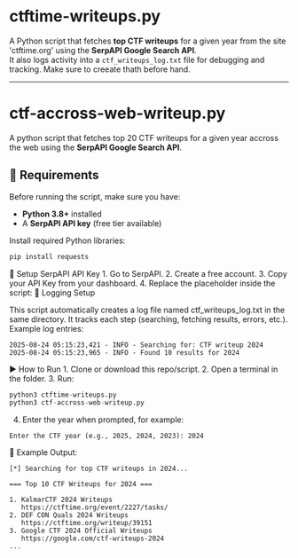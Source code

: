 # ctftime-writeups.py

A Python script that fetches **top CTF writeups** for a given year from the site 'ctftime.org' using the **SerpAPI Google Search API**.  
It also logs activity into a `ctf_writeups_log.txt` file for debugging and tracking. Make sure to creeate thath before hand.

---
# ctf-accross-web-writeup.py
A python script that fetches top 20 CTF writeups for a given year accross the web using the **SerpAPI Google Search API**.  


## 🔧 Requirements

Before running the script, make sure you have:

- **Python 3.8+** installed
- A **SerpAPI API key** (free tier available)

Install required Python libraries:

```bash
pip install requests
```
🔑 Setup SerpAPI API Key
	1.	Go to SerpAPI.
	2.	Create a free account.
	3.	Copy your API Key from your dashboard.
	4.	Replace the placeholder inside the script:
 📂 Logging Setup

This script automatically creates a log file named ctf_writeups_log.txt in the same directory.
It tracks each step (searching, fetching results, errors, etc.).
Example log entries:
```text
2025-08-24 05:15:23,421 - INFO - Searching for: CTF writeup 2024
2025-08-24 05:15:23,965 - INFO - Found 10 results for 2024
```
▶️ How to Run
	1.	Clone or download this repo/script.
	2.	Open a terminal in the folder.
	3.	Run: 
 ```python
python3 ctftime-writeups.py
python3 ctf-accross-web-writeup.py
```
  4.	Enter the year when prompted, for example:
```text
Enter the CTF year (e.g., 2025, 2024, 2023): 2024
```
📜 Example Output:
```text
[*] Searching for top CTF writeups in 2024...

=== Top 10 CTF Writeups for 2024 ===

1. KalmarCTF 2024 Writeups
   https://ctftime.org/event/2227/tasks/
2. DEF CON Quals 2024 Writeups
   https://ctftime.org/writeup/39151
3. Google CTF 2024 Official Writeups
   https://google.com/ctf-writeups-2024
...
